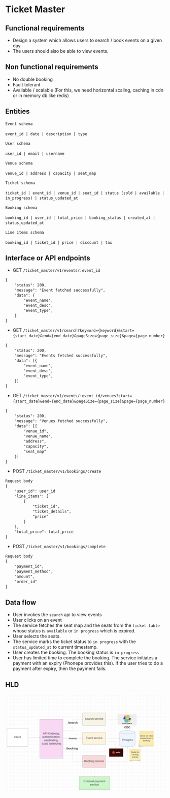 # Ticket Master

## Functional requirements
- Design a system which allows users to search / book events on a given day
- The users should also be able to view events.

## Non functional requirements
- No double booking
- Fault tolerant
- Available / scalable (For this, we need horizontal scaling, caching in cdn or in memory db like redis)

## Entities
```
Event schema

event_id | date | description | type
```

```
User schema

user_id | email | username
```

```
Venue schema

venue_id | address | capacity | seat_map
```

```
Ticket schema

ticket_id | event_id | venue_id | seat_id | status (sold | available | in_progress) | status_updated_at
```

```
Booking schema

booking_id | user_id | total_price | booking_status | created_at | status_updated_at
```

```
Line items schema

booking_id | ticket_id | price | discount | tax
```

## Interface or API endpoints

- GET `/ticket_master/v1/events/:event_id`
```
{
    "status": 200, 
    "message": "Event fetched successfully",
    "data": {
        "event_name",
        "event_desc",
        "event_type",
    }
}
```

- GET `/ticket_master/v1/search?keyword={keyword}&start={start_date}&end={end_date}&pageSize={page_size}&page={page_number}`
```
{
    "status": 200, 
    "message": "Events fetched successfully",
    "data": [{
        "event_name",
        "event_desc",
        "event_type",
    }]
}
```

- GET `/ticket_master/v1/events/:event_id/venues?start={start_date}&end={end_date}&pageSize={page_size}&page={page_number}`
```
{
    "status": 200,
    "message": "Venues fetched successfully",
    "data": [{
        "venue_id",
        "venue_name",
        "address",
        "capacity",
        "seat_map"
    }]
}
```

- POST `/ticket_master/v1/bookings/create`
```
Request body
{
    "user_id": user_id
    "line_items": [
        {
            "ticket_id",
            "ticket_details",
            "price"
        }
    ],
    "total_price": total_price
}
```

- POST `/ticket_master/v1/bookings/complete`
```
Request body
{
    "payment_id",
    "payment_method",
    "amount",
    "order_id"
}
```

## Data flow
- User invokes the `search` api to view events
- User clicks on an event
- The service fetches the seat map and the seats from the `ticket table` whose status is `available` or `in progress` which is expired.
- User selects the seats.
- The service marks the ticket status to `in progress` with the `status_updated_at` to current timestamp.
- User creates the booking. The booking status is `in progress`
- User has limited time to complete the booking. The service initiates a payment with an expiry (Phonepe provides this). If the user tries to do a payment after expiry, then the payment fails.

## HLD
![HLD](images/HLD.png)



